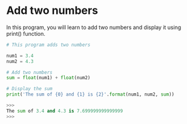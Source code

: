 
Add two numbers
======

In this program, you will learn to add two numbers and display it using print() function.

```python
# This program adds two numbers

num1 = 3.4
num2 = 4.3

# Add two numbers
sum = float(num1) + float(num2)

# Display the sum
print('The sum of {0} and {1} is {2}'.format(num1, num2, sum))

>>>
The sum of 3.4 and 4.3 is 7.699999999999999
>>>
```
